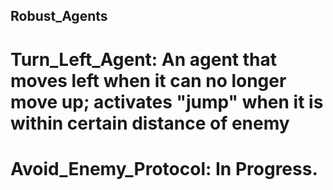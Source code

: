 ## Robust_Agents
 
 # Turn_Left_Agent: An agent that moves left when it can no longer move up; activates "jump" when it is within certain distance of enemy
 # Avoid_Enemy_Protocol: In Progress.
 
